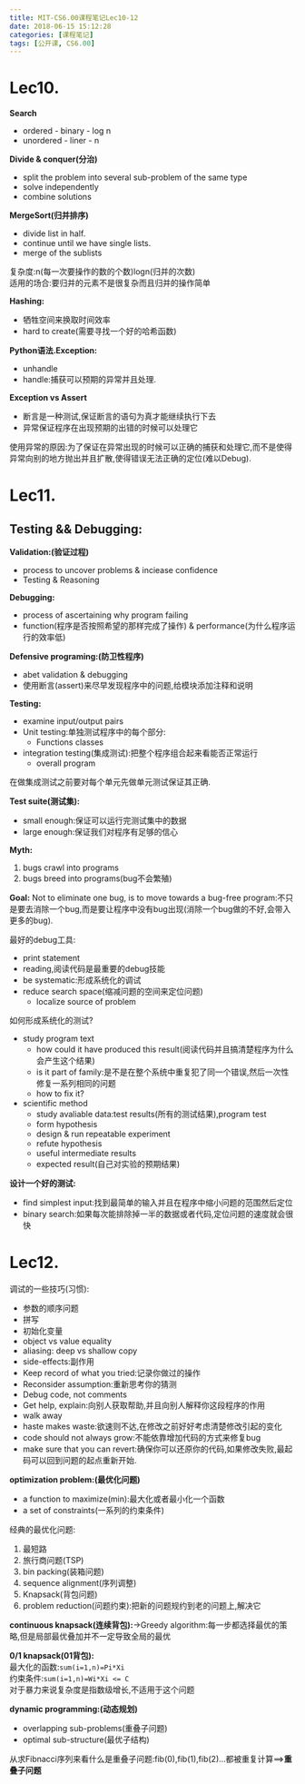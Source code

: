 ```yaml
---
title: MIT-CS6.00课程笔记Lec10-12
date: 2018-06-15 15:12:28
categories: [课程笔记]
tags: [公开课, CS6.00]
---
```

[](#Lec10 "Lec10.")Lec10.
=========================

**Search**

*   ordered - binary - log n
*   unordered - liner - n

**Divide & conquer(分治)**

*   split the problem into several sub-problem of the same type
*   solve independently
*   combine solutions

**MergeSort(归并排序)**

*   divide list in half.
*   continue until we have single lists.
*   merge of the sublists

复杂度:n(每一次要操作的数的个数)logn(归并的次数)  
适用的场合:要归并的元素不是很复杂而且归并的操作简单
<!-- more -->
**Hashing:**

*   牺牲空间来换取时间效率
*   hard to create(需要寻找一个好的哈希函数)

**Python语法.Exception:**

*   unhandle
*   handle:捕获可以预期的异常并且处理.

**Exception vs Assert**

*   断言是一种测试,保证断言的语句为真才能继续执行下去
*   异常保证程序在出现预期的出错的时候可以处理它

使用异常的原因:为了保证在异常出现的时候可以正确的捕获和处理它,而不是使得异常向别的地方抛出并且扩散,使得错误无法正确的定位(难以Debug).

[](#Lec11 "Lec11.")Lec11.
=========================

[](#Testing-amp-amp-Debugging "Testing && Debugging:")Testing && Debugging:
---------------------------------------------------------------------------

**Validation:(验证过程)**

*   process to uncover problems & inciease confidence
*   Testing & Reasoning

**Debugging:**

*   process of ascertaining why program failing
*   function(程序是否按照希望的那样完成了操作) & performance(为什么程序运行的效率低)

**Defensive programing:(防卫性程序)**

*   abet validation & debugging
*   使用断言(assert)来尽早发现程序中的问题,给模块添加注释和说明

**Testing:**

*   examine input/output pairs
*   Unit testing:单独测试程序中的每个部分:
    *   Functions classes
*   integration testing(集成测试):把整个程序组合起来看能否正常运行
    *   overall program

在做集成测试之前要对每个单元先做单元测试保证其正确.

**Test suite(测试集):**

*   small enough:保证可以运行完测试集中的数据
*   large enough:保证我们对程序有足够的信心

**Myth:**

1.  bugs crawl into programs
2.  bugs breed into programs(bug不会繁殖)

**Goal:** Not to eliminate one bug, is to move towards a bug-free program:不只是要去消除一个bug,而是要让程序中没有bug出现(消除一个bug做的不好,会带入更多的bug).

最好的debug工具:

*   print statement
*   reading,阅读代码是最重要的debug技能
*   be systematic:形成系统化的调试
*   reduce search space(缩减问题的空间来定位问题)
    *   localize source of problem

如何形成系统化的测试?

*   study program text
    *   how could it have produced this result(阅读代码并且搞清楚程序为什么会产生这个结果)
    *   is it part of family:是不是在整个系统中重复犯了同一个错误,然后一次性修复一系列相同的问题
    *   how to fix it?
*   scientific method
    *   study avaliable data:test results(所有的测试结果),program test
    *   form hypothesis
    *   design & run repeatable experiment
    *   refute hypothesis
    *   useful intermediate results
    *   expected result(自己对实验的预期结果)

**设计一个好的测试:**

*   find simplest input:找到最简单的输入并且在程序中缩小问题的范围然后定位
*   binary search:如果每次能排除掉一半的数据或者代码,定位问题的速度就会很快

[](#Lec12 "Lec12.")Lec12.
=========================

调试的一些技巧(习惯):

*   参数的顺序问题
*   拼写
*   初始化变量
*   object vs value equality
*   aliasing: deep vs shallow copy
*   side-effects:副作用
*   Keep record of what you tried:记录你做过的操作
*   Reconsider assumption:重新思考你的猜测
*   Debug code, not comments
*   Get help, explain:向别人获取帮助,并且向别人解释你这段程序的作用
*   walk away
*   haste makes waste:欲速则不达,在修改之前好好考虑清楚修改引起的变化
*   code should not always grow:不能依靠增加代码的方式来修复bug
*   make sure that you can revert:确保你可以还原你的代码,如果修改失败,最起码可以回到问题的起点重新开始.

**optimization problem:(最优化问题)**

*   a function to maximize(min):最大化或者最小化一个函数
*   a set of constraints(一系列的约束条件)

经典的最优化问题:

1.  最短路
2.  旅行商问题(TSP)
3.  bin packing(装箱问题)
4.  sequence alignment(序列调整)
5.  Knapsack(背包问题)
6.  problem reduction(问题约束):把新的问题规约到老的问题上,解决它

**continuous knapsack(连续背包):**->Greedy algorithm:每一步都选择最优的策略,但是局部最优叠加并不一定导致全局的最优

**0/1 knapsack(01背包):**  
最大化的函数:`sum(i=1,n)=Pi*Xi`  
约束条件:`sum(i=1,n)=Wi*Xi <= C`  
对于暴力来说复杂度是指数级增长,不适用于这个问题

**dynamic programming:(动态规划)**

*   overlapping sub-problems(重叠子问题)
*   optimal sub-structure(最优子结构)

从求Fibnacci序列来看什么是重叠子问题:fib(0),fib(1),fib(2)…都被重复计算==>**重叠子问题**